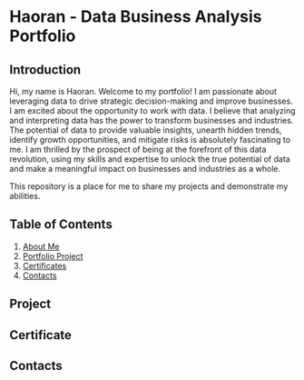 # Haoran - Data Business Analysis Portfolio

## Introduction <a name="About"></a>

Hi, my name is Haoran. Welcome to my portfolio! I am passionate about leveraging data to drive strategic decision-making and improve businesses. I am excited about the opportunity to work with data. I believe that analyzing and interpreting data has the power to transform businesses and industries. The potential of data to provide valuable insights, unearth hidden trends, identify growth opportunities, and mitigate risks is absolutely fascinating to me. I am thrilled by the prospect of being at the forefront of this data revolution, using my skills and expertise to unlock the true potential of data and make a meaningful impact on businesses and industries as a whole.

This repository is a place for me to share my projects and demonstrate my abilities.

## Table of Contents
1. [About Me](#About)
2. [Portfolio Project](#Projects)
3. [Certificates](#Certificates)
4. [Contacts](#Contacts)

## Project <a name="Projects"></a>

## Certificate <a name="Certificates"></a>

## Contacts <a name="Contacts"></a>

